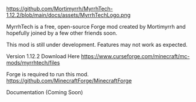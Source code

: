 
https://github.com/Mortimyrrh/MyrrhTech-1.12.2/blob/main/docs/assets/MyrrhTechLogo.png

MyrrhTech is a free, open-source Forge mod created by Mortimyrrh and hopefully joined by a few other friends soon.

This mod is still under development. Features may not work as expected.


Version 1.12.2
Download Here
https://www.curseforge.com/minecraft/mc-mods/myrrhtech/files


Forge is required to run this mod.
https://github.com/MinecraftForge/MinecraftForge


Documentation (Coming Soon)
